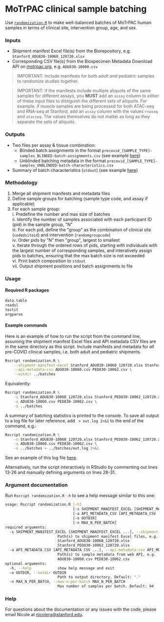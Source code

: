 # MoTrPAC clinical sample batching 

Use [`randomization.R`](randomization.R) to make well-balanced batches of MoTrPAC human samples in terms of clinical site, intervention group, age, and sex. 

### Inputs  
- Shipment manifest Excel file(s) from the Biorepository, e.g. `Stanford_ADU830-10060_120720.xlsx`  
- Corresponding CSV file(s) from the Biospecimen Metadata Download API on [motrpac.org](https://www.motrpac.org/), e.g. `ADU830-10060.csv`   

> IMPORTANT: Include manifests for both adult *and* pediatric samples to randomize studies together.  

> IMPORTANT: If the manifests include multiple aliquots of the same samples for different assays, you **MUST** add an `assay` column to *either* of these input files to distiguish the different sets of aliquots. For example, if muscle samples are being processed for both ATAC-seq and RNA-seq at Stanford, add an `assay` column with the values `rnaseq` and `atacseq`. The values themselves do not matter as long as they separate the sets of aliquots.  

### Outputs  
- Two files per assay & tissue combination:  
  - Blinded batch assignments in the format `precovid_[SAMPLE_TYPE]-samples_BLINDED-batch-assignments.csv` (see example [here](examples/precovid_4-samples_BLINDED-batch-assignments.csv))  
  - Unblinded batching metadata in the format `precovid_[SAMPLE_TYPE]-samples_UNBLINDED-batch-characteristics.csv`  
- Summary of batch characteristics (`stdout`) (see example [here](examples/out.log))  

### Methodology  
1. Merge all shipment manifests and metadata files  
2. Define sample groups for batching (sample type code, and assay if applicable)  
3. For each sample group:  
  i. Predefine the number and max size of batches  
  ii. Identify the number of samples associated with each participant ID (pid) in the sample group, "N"  
  iii. For each pid, define the "group" as the combination of clinical site (`codedsiteid`) and intervention (`randomgroupcode`)  
  iv. Order pids by "N" then "group", largest to smallest    
  v. Iterate through the ordered rows of pids, starting with individuals with the largest number of corresponding samples, and interatively assign pids to batches, ensuring that the max batch size is not exceeded  
  vi. Print batch composition to `stdout`  
  vii. Output shipment positions and batch assignments to file  

### Usage 

#### Required R packages
```txt
data.table
readxl
testit
argparse
```

#### Example commands 
Here is an example of how to run the script from the command line, assuming the shipment manifest Excel files and API metadata CSV files are in the same directory as this script. Include manifests and metadata for *all* pre-COVID clinical samples, i.e. both adult and pediatric shipments.  
```bash
Rscript randomization.R \
    --shipment-manifest-excel Stanford_ADU830-10060_120720.xlsx Stanford_PED830-10062_120720.xlsx \
    --api-metadata-csv ADU830-10060.csv PED830-10062.csv \
    --outdir ../batches 
```  
Equivalently:  

```bash
Rscript randomization.R \
    -s Stanford_ADU830-10060_120720.xlsx Stanford_PED830-10062_120720.xlsx \
    -a ADU830-10060.csv PED830-10062.csv \
    -o ../batches 
```  
A summary of batching statistics is printed to the console. To save all output to a log file for later reference, add ` > out.log 2>&1` to the end of the command, e.g.: 
```bash
Rscript randomization.R \
    -s Stanford_ADU830-10060_120720.xlsx Stanford_PED830-10062_120720.xlsx \
    -a ADU830-10060.csv PED830-10062.csv \
    -o ../batches > ../batches/out.log 2>&1
```
See an example of this log file [here](examples/out.log). 

Alternatively, run the script interactively in RStudio by commenting out lines 13-26 and manually defining arguments on lines 28-31.  

### Argument documentation
Run `Rscript randomization.R -h` to see a help message similar to this one:  
```bash
usage: Rscript randomization.R [-h]
                               [-s SHIPMENT_MANIFEST_EXCEL [SHIPMENT_MANIFEST_EXCEL ...]]
                               [-a API_METADATA_CSV [API_METADATA_CSV ...]]
                               [-o OUTDIR] 
                               [-n MAX_N_PER_BATCH]
required arguments: 
  -s SHIPMENT_MANIFEST_EXCEL [SHIPMENT_MANIFEST_EXCEL ...], --shipment-manifest-excel SHIPMENT_MANIFEST_EXCEL [SHIPMENT_MANIFEST_EXCEL ...]
                        Path(s) to shipment manifest Excel files, e.g.
                        Stanford_ADU830-10060_120720.xlsx
                        Stanford_PED830-10062_120720.xlsx
  -a API_METADATA_CSV [API_METADATA_CSV ...], --api-metadata-csv API_METADATA_CSV [API_METADATA_CSV ...]
                        Path(s) to sample metadata from web API, e.g.
                        ADU830-10060.csv PED830-10062.csv
optional arguments:
  -h, --help            show help message and exit
  -o OUTDIR, --outdir OUTDIR
                        Path to output directory. Default: "."
  -n MAX_N_PER_BATCH, --max-n-per-batch MAX_N_PER_BATCH
                        Max number of samples per batch. Default: 94 
```

### Help
For questions about the documentation or any issues with the code, please email Nicole at nicolerg@stanford.edu.   
